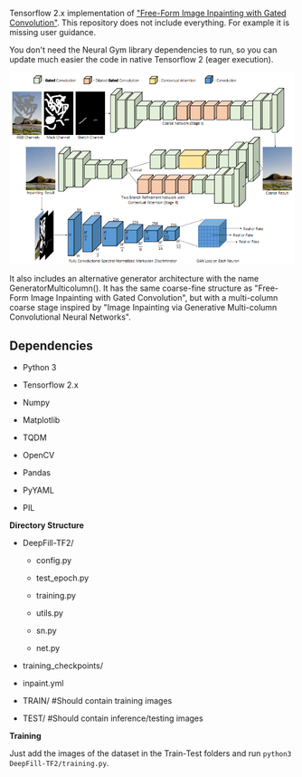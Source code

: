 Tensorflow 2.x implementation of ["Free-Form Image Inpainting with Gated Convolution"](https://github.com/JiahuiYu/generative_inpainting). 
This repository does not include everything. For example it is missing user guidance. 

You don't need the Neural Gym library dependencies to run, so you can update much easier the code in native Tensorflow 2 (eager execution). 

![DeepFill v2 Architecture](gated_architecture.PNG)

It also includes an alternative generator architecture with the name GeneratorMulticolumn(). It has the same coarse-fine structure as "Free-Form Image Inpainting with Gated Convolution", but with a multi-column coarse stage inspired by "Image Inpainting via Generative Multi-column Convolutional Neural Networks".

## Dependencies

* Python 3

* Tensorflow 2.x

* Numpy 

* Matplotlib

* TQDM

* OpenCV

* Pandas

* PyYAML

* PIL
    
**Directory Structure**

- DeepFill-TF2/

    - config.py

    - test_epoch.py

    - training.py

    - utils.py

    - sn.py

    - net.py

- training_checkpoints/

- inpaint.yml

- TRAIN/ #Should contain training images 

- TEST/  #Should contain inference/testing images

**Training**

Just add the images of the dataset in the Train-Test folders and run  ``python3 DeepFill-TF2/training.py``.
